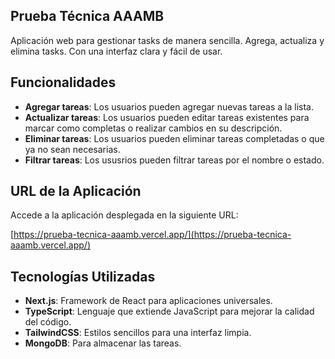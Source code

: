 ## Prueba Técnica AAAMB

Aplicación web para gestionar tasks de manera sencilla. Agrega, actualiza y elimina tasks. Con una interfaz clara y fácil de usar.

## Funcionalidades

- **Agregar tareas**: Los usuarios pueden agregar nuevas tareas a la lista.
- **Actualizar tareas**: Los usuarios pueden editar tareas existentes para marcar como completas o realizar cambios en su descripción.
- **Eliminar tareas**: Los usuarios pueden eliminar tareas completadas o que ya no sean necesarias.
- **Filtrar tareas**: Los ususrios pueden filtrar tareas por el nombre o estado.

## URL de la Aplicación

Accede a la aplicación desplegada en la siguiente URL:

[https://prueba-tecnica-aaamb.vercel.app/](https://prueba-tecnica-aaamb.vercel.app/)

## Tecnologías Utilizadas

- **Next.js**: Framework de React para aplicaciones universales.
- **TypeScript**: Lenguaje que extiende JavaScript para mejorar la calidad del código.
- **TailwindCSS**: Estilos sencillos para una interfaz limpia.
- **MongoDB**: Para almacenar las tareas.
